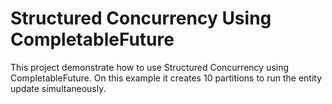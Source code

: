 # Structured Concurrency Using CompletableFuture

This project demonstrate how to use Structured Concurrency using CompletableFuture.
On this example it creates 10 partitions to run the entity update simultaneously.